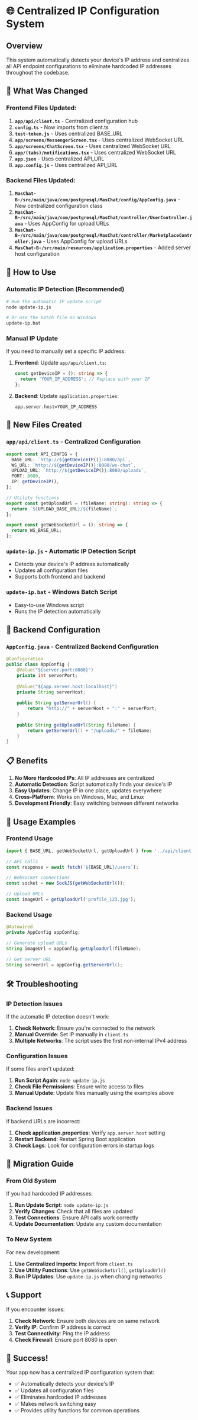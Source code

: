 # 🌐 Centralized IP Configuration System

## Overview
This system automatically detects your device's IP address and centralizes all API endpoint configurations to eliminate hardcoded IP addresses throughout the codebase.

## 🎯 What Was Changed

### Frontend Files Updated:
1. **`app/api/client.ts`** - Centralized configuration hub
2. **`config.ts`** - Now imports from client.ts
3. **`test-token.js`** - Uses centralized BASE_URL
4. **`app/screens/MessengerScreen.tsx`** - Uses centralized WebSocket URL
5. **`app/screens/ChatScreen.tsx`** - Uses centralized WebSocket URL
6. **`app/(tabs)/notifications.tsx`** - Uses centralized WebSocket URL
7. **`app.json`** - Uses centralized API_URL
8. **`app.config.js`** - Uses centralized API_URL

### Backend Files Updated:
1. **`MasChat-B-/src/main/java/com/postgresql/MasChat/config/AppConfig.java`** - New centralized configuration class
2. **`MasChat-B-/src/main/java/com/postgresql/MasChat/controller/UserController.java`** - Uses AppConfig for upload URLs
3. **`MasChat-B-/src/main/java/com/postgresql/MasChat/controller/MarketplaceController.java`** - Uses AppConfig for upload URLs
4. **`MasChat-B-/src/main/resources/application.properties`** - Added server host configuration

## 🚀 How to Use

### Automatic IP Detection (Recommended)
```bash
# Run the automatic IP update script
node update-ip.js

# Or use the batch file on Windows
update-ip.bat
```

### Manual IP Update
If you need to manually set a specific IP address:

1. **Frontend**: Update `app/api/client.ts`:
   ```typescript
   const getDeviceIP = (): string => {
     return 'YOUR_IP_ADDRESS'; // Replace with your IP
   };
   ```

2. **Backend**: Update `application.properties`:
   ```properties
   app.server.host=YOUR_IP_ADDRESS
   ```

## 📁 New Files Created

### `app/api/client.ts` - Centralized Configuration
```typescript
export const API_CONFIG = {
  BASE_URL: `http://${getDeviceIP()}:8080/api`,
  WS_URL: `http://${getDeviceIP()}:8080/ws-chat`,
  UPLOAD_URL: `http://${getDeviceIP()}:8080/uploads`,
  PORT: 8080,
  IP: getDeviceIP(),
};

// Utility functions
export const getUploadUrl = (fileName: string): string => {
  return `${UPLOAD_BASE_URL}/${fileName}`;
};

export const getWebSocketUrl = (): string => {
  return WS_BASE_URL;
};
```

### `update-ip.js` - Automatic IP Detection Script
- Detects your device's IP address automatically
- Updates all configuration files
- Supports both frontend and backend

### `update-ip.bat` - Windows Batch Script
- Easy-to-use Windows script
- Runs the IP detection automatically

## 🔧 Backend Configuration

### `AppConfig.java` - Centralized Backend Configuration
```java
@Configuration
public class AppConfig {
    @Value("${server.port:8080}")
    private int serverPort;
    
    @Value("${app.server.host:localhost}")
    private String serverHost;
    
    public String getServerUrl() {
        return "http://" + serverHost + ":" + serverPort;
    }
    
    public String getUploadUrl(String fileName) {
        return getServerUrl() + "/uploads/" + fileName;
    }
}
```

## 📋 Benefits

1. **No More Hardcoded IPs**: All IP addresses are centralized
2. **Automatic Detection**: Script automatically finds your device's IP
3. **Easy Updates**: Change IP in one place, updates everywhere
4. **Cross-Platform**: Works on Windows, Mac, and Linux
5. **Development Friendly**: Easy switching between different networks

## 🔄 Usage Examples

### Frontend Usage
```typescript
import { BASE_URL, getWebSocketUrl, getUploadUrl } from '../api/client';

// API calls
const response = await fetch(`${BASE_URL}/users`);

// WebSocket connections
const socket = new SockJS(getWebSocketUrl());

// Upload URLs
const imageUrl = getUploadUrl('profile_123.jpg');
```

### Backend Usage
```java
@Autowired
private AppConfig appConfig;

// Generate upload URLs
String imageUrl = appConfig.getUploadUrl(fileName);

// Get server URL
String serverUrl = appConfig.getServerUrl();
```

## 🛠️ Troubleshooting

### IP Detection Issues
If the automatic IP detection doesn't work:

1. **Check Network**: Ensure you're connected to the network
2. **Manual Override**: Set IP manually in `client.ts`
3. **Multiple Networks**: The script uses the first non-internal IPv4 address

### Configuration Issues
If some files aren't updated:

1. **Run Script Again**: `node update-ip.js`
2. **Check File Permissions**: Ensure write access to files
3. **Manual Update**: Update files manually using the examples above

### Backend Issues
If backend URLs are incorrect:

1. **Check application.properties**: Verify `app.server.host` setting
2. **Restart Backend**: Restart Spring Boot application
3. **Check Logs**: Look for configuration errors in startup logs

## 🔄 Migration Guide

### From Old System
If you had hardcoded IP addresses:

1. **Run Update Script**: `node update-ip.js`
2. **Verify Changes**: Check that all files are updated
3. **Test Connections**: Ensure API calls work correctly
4. **Update Documentation**: Update any custom documentation

### To New System
For new development:

1. **Use Centralized Imports**: Import from `client.ts`
2. **Use Utility Functions**: Use `getWebSocketUrl()`, `getUploadUrl()`
3. **Run IP Updates**: Use `update-ip.js` when changing networks

## 📞 Support

If you encounter issues:

1. **Check Network**: Ensure both devices are on same network
2. **Verify IP**: Confirm IP address is correct
3. **Test Connectivity**: Ping the IP address
4. **Check Firewall**: Ensure port 8080 is open

## 🎉 Success!

Your app now has a centralized IP configuration system that:
- ✅ Automatically detects your device's IP
- ✅ Updates all configuration files
- ✅ Eliminates hardcoded IP addresses
- ✅ Makes network switching easy
- ✅ Provides utility functions for common operations 